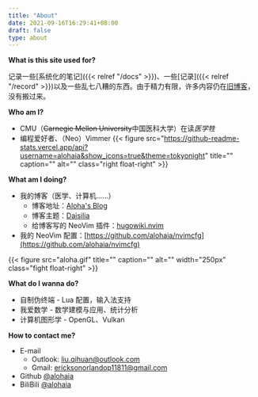```yaml
---
title: "About"
date: 2021-09-16T16:29:41+08:00
draft: false
type: about
---
```


**What is this site used for?**

记录一些[系统化的笔记]({{< relref "/docs" >}})、一些[记录]({{< relref "/record" >}})以及一些乱七八糟的东西。由于精力有限，许多内容仍在[旧博客](https://aloha.org.cn)，没有搬过来。

**Who am I?**

- CMU（~~Carnegie Mellon University~~中国医科大学）在读*医学牲*
- 编程爱好者、（Neo）Vimmer {{< figure src="https://github-readme-stats.vercel.app/api?username=alohaia&show_icons=true&theme=tokyonight" title="" caption="" alt="" class="right float-right" >}}

**What am I doing?**

- 我的博客（医学、计算机……）
    - 博客地址：[Aloha's Blog](https://daisilia.com)
    - 博客主题：[Daisilia](https://github.com/alohaia/hugo-theme-daisilia)
    - 给博客写的 NeoVim 插件：[hugowiki.nvim](https://github.com/alohaia/hugowiki.nvim)
- 我的 NeoVim 配置：[https://github.com/alohaia/nvimcfg](https://github.com/alohaia/nvimcfg)

{{< figure src="aloha.gif" title="" caption="" alt="" width="250px" class="fight float-right" >}}

**What do I wanna do?**

- 自制伪终端 - Lua 配置，输入法支持
- 我爱数学 - 数学建模与应用、统计分析
- 计算机图形学 - OpenGL、Vulkan

**How to contact me?**

- E-mail
    - Outlook: [liu.qihuan@outlook.com](mailto:liu.qihuan@outlook.com)
    - Gmail: [ericksonorlandop11811@gmail.com](mailto:ericksonorlandop11811@gmail.com)
- Github [@alohaia](https://github.com/alohaia)
- BiliBili [@alohaia](https://space.bilibili.com/437854288)
